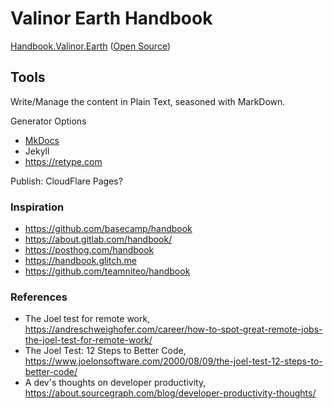 # Valinor Earth Handbook

[Handbook.Valinor.Earth](https://handbook.valinor.earth/) ([Open Source](https://github.com/valinorearth/handbook))

## Tools

Write/Manage the content in Plain Text, seasoned with MarkDown.

Generator Options

- [MkDocs](https://www.mkdocs.org)
- Jekyll
- https://retype.com

Publish: CloudFlare Pages?

### Inspiration

- https://github.com/basecamp/handbook
- https://about.gitlab.com/handbook/
- https://posthog.com/handbook
- https://handbook.glitch.me
- https://github.com/teamniteo/handbook

### References

- The Joel test for remote work, https://andreschweighofer.com/career/how-to-spot-great-remote-jobs-the-joel-test-for-remote-work/
- The Joel Test: 12 Steps to Better Code, https://www.joelonsoftware.com/2000/08/09/the-joel-test-12-steps-to-better-code/
- A dev's thoughts on developer productivity, https://about.sourcegraph.com/blog/developer-productivity-thoughts/